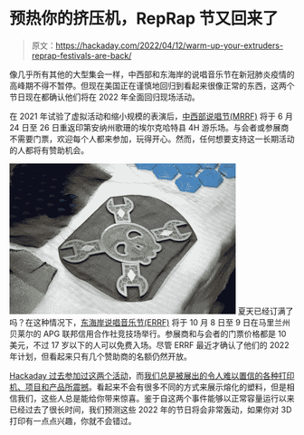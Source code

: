 # 预热你的挤压机，RepRap 节又回来了

> 原文：<https://hackaday.com/2022/04/12/warm-up-your-extruders-reprap-festivals-are-back/>

像几乎所有其他的大型集会一样，中西部和东海岸的说唱音乐节在新冠肺炎疫情的高峰期不得不暂停。但现在美国正在谨慎地回归到看起来很像正常的东西，这两个节日现在都确认他们将在 2022 年全面回归现场活动。

在 2021 年试验了虚拟活动和缩小规模的表演后，[中西部说唱节(MRRF)](http://midwestreprapfest.org/) 将于 6 月 24 日至 26 日重返印第安纳州歌珊的埃尔克哈特县 4H 游乐场。与会者或参展商不需要门票，欢迎每个人都来参加，玩得开心。然而，任何想要支持这一长期活动的人都将有赞助机会。

[![](img/6eb55f975a68905711b718fbdb3fd900.png)](https://hackaday.com/wp-content/uploads/2018/07/errf_fabric3.jpg) 夏天已经订满了吗？在这种情况下，[东海岸说唱音乐节(ERRF)](https://eastcoastreprapfestival.com/) 将于 10 月 8 日至 9 日在马里兰州贝莱尔的 APG 联邦信用合作社竞技场举行。参展商和与会者的门票价格都是 10 美元，不过 17 岁以下的人可以免费入场。尽管 ERRF 最近才确认了他们的 2022 年计划，但看起来只有几个赞助商的名额仍然开放。

[Hackaday 过去参加过这两个活动](https://hackaday.com/2017/03/28/the-midwest-reprap-festival-spectacular/)，而[我们总是被展出的令人难以置信的各种打印机、项目和产品所震撼](https://hackaday.com/2019/11/22/east-coast-reprap-festival-comes-alive-in-second-year/)。看起来不会有很多不同的方式来展示熔化的塑料，但是相信我们，这些人总是能给你带来惊喜。鉴于自这两个事件能够以正常容量运行以来已经过去了很长时间，我们预测这些 2022 年的节日将会非常轰动，如果你对 3D 打印有一点点兴趣，你就不会错过。